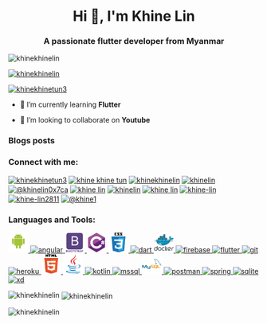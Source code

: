 <h1 align="center">Hi 👋, I'm Khine Lin</h1>
<h3 align="center">A passionate flutter developer from Myanmar</h3>

<p align="left"> <img src="https://komarev.com/ghpvc/?username=khinekhinelin&label=Profile%20views&color=0e75b6&style=flat" alt="khinekhinelin" /> </p>

<p align="left"> <a href="https://github.com/ryo-ma/github-profile-trophy"><img src="https://github-profile-trophy.vercel.app/?username=khinekhinelin" alt="khinekhinelin" /></a> </p>

<p align="left"> <a href="https://twitter.com/khinekhinetun3" target="blank"><img src="https://img.shields.io/twitter/follow/khinekhinetun3?logo=twitter&style=for-the-badge" alt="khinekhinetun3" /></a> </p>

- 🌱 I’m currently learning **Flutter**

- 👯 I’m looking to collaborate on **Youtube**

### Blogs posts
<!-- BLOG-POST-LIST:START -->
<!-- BLOG-POST-LIST:END -->

<h3 align="left">Connect with me:</h3>
<p align="left">
<a href="https://twitter.com/khinekhinetun3" target="blank"><img align="center" src="https://raw.githubusercontent.com/rahuldkjain/github-profile-readme-generator/master/src/images/icons/Social/twitter.svg" alt="khinekhinetun3" height="30" width="40" /></a>
<a href="https://stackoverflow.com/users/khine khine tun" target="blank"><img align="center" src="https://raw.githubusercontent.com/rahuldkjain/github-profile-readme-generator/master/src/images/icons/Social/stack-overflow.svg" alt="khine khine tun" height="30" width="40" /></a>
<a href="https://codesandbox.com/khinekhinelin" target="blank"><img align="center" src="https://cdn.jsdelivr.net/npm/simple-icons@3.0.1/icons/codesandbox.svg" alt="khinekhinelin" height="30" width="40" /></a>
<a href="https://dribbble.com/khinelin" target="blank"><img align="center" src="https://raw.githubusercontent.com/rahuldkjain/github-profile-readme-generator/master/src/images/icons/Social/dribbble.svg" alt="khinelin" height="30" width="40" /></a>
<a href="https://medium.com/@khinelin0x7ca" target="blank"><img align="center" src="https://raw.githubusercontent.com/rahuldkjain/github-profile-readme-generator/master/src/images/icons/Social/medium.svg" alt="@khinelin0x7ca" height="30" width="40" /></a>
<a href="https://www.youtube.com/c/khine lin" target="blank"><img align="center" src="https://raw.githubusercontent.com/rahuldkjain/github-profile-readme-generator/master/src/images/icons/Social/youtube.svg" alt="khine lin" height="30" width="40" /></a>
<a href="https://www.codechef.com/users/khinelin" target="blank"><img align="center" src="https://cdn.jsdelivr.net/npm/simple-icons@3.1.0/icons/codechef.svg" alt="khinelin" height="30" width="40" /></a>
<a href="https://www.hackerrank.com/khine lin" target="blank"><img align="center" src="https://raw.githubusercontent.com/rahuldkjain/github-profile-readme-generator/master/src/images/icons/Social/hackerrank.svg" alt="khine lin" height="30" width="40" /></a>
<a href="https://codeforces.com/profile/khine-lin" target="blank"><img align="center" src="https://cdn.jsdelivr.net/npm/simple-icons@3.0.1/icons/codeforces.svg" alt="khine-lin" height="30" width="40" /></a>
<a href="https://www.leetcode.com/khine-lin2811" target="blank"><img align="center" src="https://raw.githubusercontent.com/rahuldkjain/github-profile-readme-generator/master/src/images/icons/Social/leet-code.svg" alt="khine-lin2811" height="30" width="40" /></a>
<a href="https://www.hackerearth.com/@khine1" target="blank"><img align="center" src="https://raw.githubusercontent.com/rahuldkjain/github-profile-readme-generator/master/src/images/icons/Social/hackerearth.svg" alt="@khine1" height="30" width="40" /></a>
</p>

<h3 align="left">Languages and Tools:</h3>
<p align="left"> <a href="https://developer.android.com" target="_blank"> <img src="https://raw.githubusercontent.com/devicons/devicon/master/icons/android/android-original-wordmark.svg" alt="android" width="40" height="40"/> </a> <a href="https://angular.io" target="_blank"> <img src="https://angular.io/assets/images/logos/angular/angular.svg" alt="angular" width="40" height="40"/> </a> <a href="https://getbootstrap.com" target="_blank"> <img src="https://raw.githubusercontent.com/devicons/devicon/master/icons/bootstrap/bootstrap-plain-wordmark.svg" alt="bootstrap" width="40" height="40"/> </a> <a href="https://www.w3schools.com/cs/" target="_blank"> <img src="https://raw.githubusercontent.com/devicons/devicon/master/icons/csharp/csharp-original.svg" alt="csharp" width="40" height="40"/> </a> <a href="https://www.w3schools.com/css/" target="_blank"> <img src="https://raw.githubusercontent.com/devicons/devicon/master/icons/css3/css3-original-wordmark.svg" alt="css3" width="40" height="40"/> </a> <a href="https://dart.dev" target="_blank"> <img src="https://www.vectorlogo.zone/logos/dartlang/dartlang-icon.svg" alt="dart" width="40" height="40"/> </a> <a href="https://www.docker.com/" target="_blank"> <img src="https://raw.githubusercontent.com/devicons/devicon/master/icons/docker/docker-original-wordmark.svg" alt="docker" width="40" height="40"/> </a> <a href="https://firebase.google.com/" target="_blank"> <img src="https://www.vectorlogo.zone/logos/firebase/firebase-icon.svg" alt="firebase" width="40" height="40"/> </a> <a href="https://flutter.dev" target="_blank"> <img src="https://www.vectorlogo.zone/logos/flutterio/flutterio-icon.svg" alt="flutter" width="40" height="40"/> </a> <a href="https://git-scm.com/" target="_blank"> <img src="https://www.vectorlogo.zone/logos/git-scm/git-scm-icon.svg" alt="git" width="40" height="40"/> </a> <a href="https://heroku.com" target="_blank"> <img src="https://www.vectorlogo.zone/logos/heroku/heroku-icon.svg" alt="heroku" width="40" height="40"/> </a> <a href="https://www.w3.org/html/" target="_blank"> <img src="https://raw.githubusercontent.com/devicons/devicon/master/icons/html5/html5-original-wordmark.svg" alt="html5" width="40" height="40"/> </a> <a href="https://www.java.com" target="_blank"> <img src="https://raw.githubusercontent.com/devicons/devicon/master/icons/java/java-original.svg" alt="java" width="40" height="40"/> </a> <a href="https://kotlinlang.org" target="_blank"> <img src="https://www.vectorlogo.zone/logos/kotlinlang/kotlinlang-icon.svg" alt="kotlin" width="40" height="40"/> </a> <a href="https://www.microsoft.com/en-us/sql-server" target="_blank"> <img src="https://www.svgrepo.com/show/303229/microsoft-sql-server-logo.svg" alt="mssql" width="40" height="40"/> </a> <a href="https://www.mysql.com/" target="_blank"> <img src="https://raw.githubusercontent.com/devicons/devicon/master/icons/mysql/mysql-original-wordmark.svg" alt="mysql" width="40" height="40"/> </a> <a href="https://postman.com" target="_blank"> <img src="https://www.vectorlogo.zone/logos/getpostman/getpostman-icon.svg" alt="postman" width="40" height="40"/> </a> <a href="https://spring.io/" target="_blank"> <img src="https://www.vectorlogo.zone/logos/springio/springio-icon.svg" alt="spring" width="40" height="40"/> </a> <a href="https://www.sqlite.org/" target="_blank"> <img src="https://www.vectorlogo.zone/logos/sqlite/sqlite-icon.svg" alt="sqlite" width="40" height="40"/> </a> <a href="https://www.adobe.com/products/xd.html" target="_blank"> <img src="https://cdn.worldvectorlogo.com/logos/adobe-xd.svg" alt="xd" width="40" height="40"/> </a> </p>

<p><img align="left" src="https://github-readme-stats.vercel.app/api/top-langs?username=khinekhinelin&show_icons=true&locale=en&layout=compact" alt="khinekhinelin" /></p>

<p>&nbsp;<img align="center" src="https://github-readme-stats.vercel.app/api?username=khinekhinelin&show_icons=true&locale=en" alt="khinekhinelin" /></p>

<p><img align="center" src="https://github-readme-streak-stats.herokuapp.com/?user=khinekhinelin&" alt="khinekhinelin" /></p>
